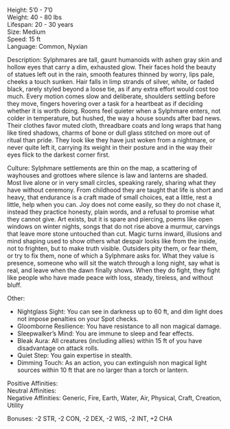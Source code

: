 Height: 5’0 - 7’0  
Weight: 40 - 80 lbs  
Lifespan: 20 - 30 years  
Size: Medium  
Speed: 15 ft  
Language: Common, Nyxian

Description: Sylphmares are tall, gaunt humanoids with ashen gray skin and hollow eyes that carry a dim, exhausted glow. Their faces hold the beauty of statues left out in the rain, smooth features thinned by worry, lips pale, cheeks a touch sunken. Hair falls in limp strands of silver, white, or faded black, rarely styled beyond a loose tie, as if any extra effort would cost too much. Every motion comes slow and deliberate, shoulders settling before they move, fingers hovering over a task for a heartbeat as if deciding whether it is worth doing. Rooms feel quieter when a Sylphmare enters, not colder in temperature, but hushed, the way a house sounds after bad news. Their clothes favor muted cloth, threadbare coats and long wraps that hang like tired shadows, charms of bone or dull glass stitched on more out of ritual than pride. They look like they have just woken from a nightmare, or never quite left it, carrying its weight in their posture and in the way their eyes flick to the darkest corner first.

Culture: Sylphmare settlements are thin on the map, a scattering of wayhouses and grottoes where silence is law and lanterns are shaded. Most live alone or in very small circles, speaking rarely, sharing what they have without ceremony. From childhood they are taught that life is short and heavy, that endurance is a craft made of small choices, eat a little, rest a little, help when you can. Joy does not come easily, so they do not chase it, instead they practice honesty, plain words, and a refusal to promise what they cannot give. Art exists, but it is spare and piercing, poems like open windows on winter nights, songs that do not rise above a murmur, carvings that leave more stone untouched than cut. Magic turns inward, illusions and mind shaping used to show others what despair looks like from the inside, not to frighten, but to make truth visible. Outsiders pity them, or fear them, or try to fix them, none of which a Sylphmare asks for. What they value is presence, someone who will sit the watch through a long night, say what is real, and leave when the dawn finally shows. When they do fight, they fight like people who have made peace with loss, steady, tireless, and without bluff.

Other:
- Nightglass Sight: You can see in darkness up to 60 ft, and dim light does not impose penalties on your Spot checks.
- Gloomborne Resilience: You have resistance to all non magical damage.
- Sleepwalker’s Mind: You are immune to sleep and fear effects.
- Bleak Aura: All creatures (including allies) within 15 ft of you have disadvantage on attack rolls.
- Quiet Step: You gain expertise in stealth.
- Dimming Touch: As an action, you can extinguish non magical light sources within 10 ft that are no larger than a torch or lantern.

Positive Affinities:  
Neutral Affinities:  
Negative Affinities: Generic, Fire, Earth, Water, Air, Physical, Craft, Creation, Utility

Bonuses: -2 STR, -2 CON, -2 DEX, -2 WIS, -2 INT, +2 CHA